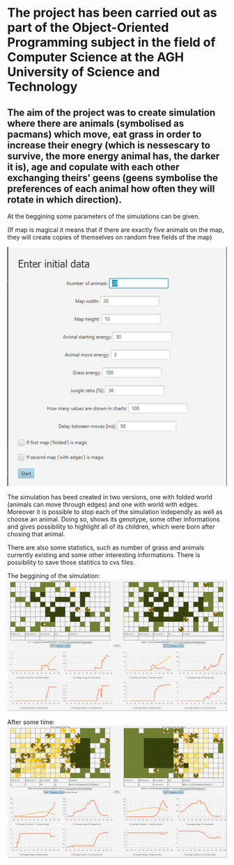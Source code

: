 # The project has been carried out as part of the Object-Oriented Programming subject in the field of Computer Science at the AGH University of Science and Technology

The aim of the project was to create simulation where there are animals (symbolised as pacmans) which move, eat grass in order to increase their enegry (which is nessescary to survive, the more energy animal has, the darker it is), age and copulate with each other exchanging theirs' geens (geens symbolise the preferences of each animal how often they will rotate in which direction).
---
At the beggining some parameters of the simulations can be given.

(If map is magical it means that if there are exactly five animals on the map, they will create copies of themselves on random free fields of the map)

![alt text](https://github.com/Loloxon/Animal-simulation/blob/master/images/initial_data.png)

The simulation has beed created in two versions, one with folded world (animals can move through edges) and one with world with edges. Moreover it is possible to stop each of the simulation independly as well as choose an animal. Doing so, shows its genotype, some other informations and gives possibility to highlight all of its children, which were born after chosing that animal.

There are also some statistics, such as number of grass and animals currently existing and some other interesting informations. There is possibility to save those statitics to cvs files.

The beggining of the simulation:
![alt text](https://github.com/Loloxon/Animal-simulation/blob/master/images/simulation1.png)

After some time:
![alt text](https://github.com/Loloxon/Animal-simulation/blob/master/images/simulation2.png)

